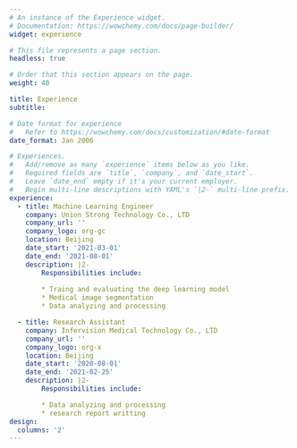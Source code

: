 ```yaml
---
# An instance of the Experience widget.
# Documentation: https://wowchemy.com/docs/page-builder/
widget: experience

# This file represents a page section.
headless: true

# Order that this section appears on the page.
weight: 40

title: Experience
subtitle:

# Date format for experience
#   Refer to https://wowchemy.com/docs/customization/#date-format
date_format: Jan 2006

# Experiences.
#   Add/remove as many `experience` items below as you like.
#   Required fields are `title`, `company`, and `date_start`.
#   Leave `date_end` empty if it's your current employer.
#   Begin multi-line descriptions with YAML's `|2-` multi-line prefix.
experience:
  - title: Machine Learning Engineer
    company: Union Strong Technology Co., LTD
    company_url: ''
    company_logo: org-gc
    location: Beijing
    date_start: '2021-03-01'
    date_end: '2021-08-01'
    description: |2-
        Responsibilities include:
        
        * Traing and evaluating the deep learning model
        * Medical image segmentation
        * Data analyzing and processing

  - title: Research Assistant
    company: Infervision Medical Technology Co., LTD 
    company_url: ''
    company_logo: org-x
    location: Beijing
    date_start: '2020-08-01'
    date_end: '2021-02-25'
    description: |2-
        Responsibilities include:

        * Data analyzing and processing
        * research report writting
design:
  columns: '2'
---
```

